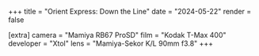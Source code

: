 +++
title =  "Orient Express: Down the Line"
date =  "2024-05-22"
render = false

[extra]
camera = "Mamiya RB67 ProSD"
film =  "Kodak T-Max 400"
developer =  "Xtol"
lens = "Mamiya-Sekor K/L 90mm f3.8"
+++
